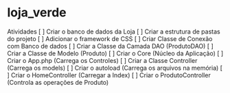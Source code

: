 # loja_verde
Atividades
[ ] Criar o banco de dados da Loja
[ ] Criar a estrutura de pastas do projeto
[ ] Adicionar o framework de CSS
[ ] Criar Classe de Conexão com Banco de dados
[ ] Criar a Classe da Camada DAO (ProdutoDAO)
[ ] Criar a Classe de Modelo (Produto)
[ ] Criar o Core (Núcleo da Aplicação)
   [ ] Criar o App.php (Carrega os Controles)
   [ ] Criar a Classe Controller (Carrega os models)
   [ ] Criar o autoload (Carrega os arquivos na memória)
[ ] Criar o HomeController (Carregar a Index)
[ ] Criar o ProdutoController (Controla as operações
de Produto)
